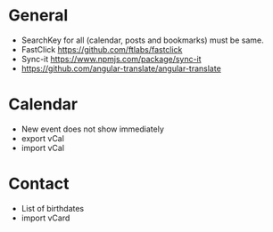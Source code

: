 # General
- SearchKey for all (calendar, posts and bookmarks) must be same.
- FastClick https://github.com/ftlabs/fastclick
- Sync-it https://www.npmjs.com/package/sync-it
- https://github.com/angular-translate/angular-translate

# Calendar
- New event does not show immediately
- export vCal
- import vCal

# Contact
- List of birthdates
- import vCard


